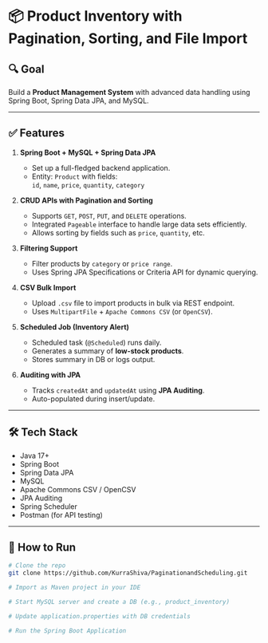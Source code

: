 # 📦 Product Inventory with Pagination, Sorting, and File Import

## 🔍 Goal
Build a **Product Management System** with advanced data handling using Spring Boot, Spring Data JPA, and MySQL.

---

## ✅ Features

1. **Spring Boot + MySQL + Spring Data JPA**  
   - Set up a full-fledged backend application.  
   - Entity: `Product` with fields:  
     `id`, `name`, `price`, `quantity`, `category`

2. **CRUD APIs with Pagination and Sorting**  
   - Supports `GET`, `POST`, `PUT`, and `DELETE` operations.  
   - Integrated `Pageable` interface to handle large data sets efficiently.  
   - Allows sorting by fields such as `price`, `quantity`, etc.

3. **Filtering Support**  
   - Filter products by `category` or `price range`.  
   - Uses Spring JPA Specifications or Criteria API for dynamic querying.

4. **CSV Bulk Import**  
   - Upload `.csv` file to import products in bulk via REST endpoint.  
   - Uses `MultipartFile` + `Apache Commons CSV` (or `OpenCSV`).

5. **Scheduled Job (Inventory Alert)**  
   - Scheduled task (`@Scheduled`) runs daily.  
   - Generates a summary of **low-stock products**.  
   - Stores summary in DB or logs output.

6. **Auditing with JPA**  
   - Tracks `createdAt` and `updatedAt` using **JPA Auditing**.  
   - Auto-populated during insert/update.

---

## 🛠️ Tech Stack

- Java 17+  
- Spring Boot  
- Spring Data JPA  
- MySQL  
- Apache Commons CSV / OpenCSV  
- JPA Auditing  
- Spring Scheduler  
- Postman (for API testing)

---

## 🚀 How to Run

```bash
# Clone the repo
git clone https://github.com/KurraShiva/PaginationandScheduling.git

# Import as Maven project in your IDE

# Start MySQL server and create a DB (e.g., product_inventory)

# Update application.properties with DB credentials

# Run the Spring Boot Application
